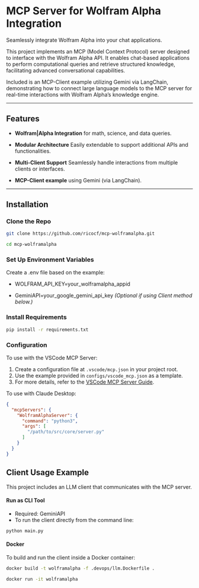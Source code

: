 # MCP Server for Wolfram Alpha Integration
Seamlessly integrate Wolfram Alpha into your chat applications.

This project implements an MCP (Model Context Protocol) server designed to interface with the Wolfram Alpha API. It enables chat-based applications to perform computational queries and retrieve structured knowledge, facilitating advanced conversational capabilities.

Included is an MCP-Client example utilizing Gemini via LangChain, demonstrating how to connect large language models to the MCP server for real-time interactions with Wolfram Alpha’s knowledge engine.

---

## Features

-  **Wolfram|Alpha Integration** for math, science, and data queries.

-  **Modular Architecture** Easily extendable to support additional APIs and functionalities.

-  **Multi-Client Support** Seamlessly handle interactions from multiple clients or interfaces.

-  **MCP-Client example** using Gemini (via LangChain).

---

##  Installation


### Clone the Repo
   ```bash
   git clone https://github.com/ricocf/mcp-wolframalpha.git

   cd mcp-wolframalpha
   ```
  

### Set Up Environment Variables

Create a .env file based on the example:

- WOLFRAM_API_KEY=your_wolframalpha_appid

- GeminiAPI=your_google_gemini_api_key *(Optional if using Client method below.)*

### Install Requirements
   ```bash
   pip install -r requirements.txt
   ```

### Configuration

To use with the VSCode MCP Server:
1.  Create a configuration file at `.vscode/mcp.json` in your project root.
2.  Use the example provided in `configs/vscode_mcp.json` as a template.
3.  For more details, refer to the [VSCode MCP Server Guide](https://sebastian-petrus.medium.com/vscode-mcp-server-42286eed3ee7).

To use with Claude Desktop:
```json
{
  "mcpServers": {
    "WolframAlphaServer": {
      "command": "python3",
      "args": [
        "/path/to/src/core/server.py"
      ]
    }
  }
}
```
## Client Usage Example

This project includes an LLM client that communicates with the MCP server.

#### Run as CLI Tool
- Required: GeminiAPI
- To run the client directly from the command line:
```bash
python main.py
```
#### Docker
To build and run the client inside a Docker container:
```bash
docker build -t wolframalpha -f .devops/llm.Dockerfile .

docker run -it wolframalpha
```

   

